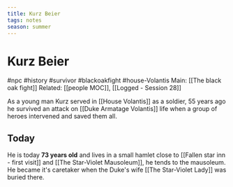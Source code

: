 ```yaml
---
title: Kurz Beier
tags: notes
season: summer
---
```

 
# Kurz Beier
#npc #history #survivor #blackoakfight #house-Volantis 
Main: [[The black oak fight]]
Related: [[people MOC]], [[Logged -  Session 28]]

As a young man Kurz served in [[House Volantis]] as a soldier, 55 years ago he survived an attack on [[Duke Armatage Volantis]] life when a group of heroes intervened and saved them all.
## Today
He is today **73 years old** and lives in a small hamlet close to [[Fallen star inn - first visit]] and [[The Star-Violet Mausoleum]], he tends to the mausoleum. He became it's caretaker when the Duke's wife [[The Star-Violet Lady]] was buried there.
